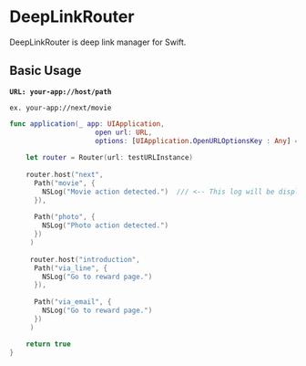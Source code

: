 # DeepLinkRouter

DeepLinkRouter is deep link manager for Swift.


## Basic Usage

**`URL: your-app://host/path`**

`ex. your-app://next/movie`

```swift
func application(_ app: UIApplication,
                     open url: URL,
                     options: [UIApplication.OpenURLOptionsKey : Any] = [:]) -> Bool {
        
    let router = Router(url: testURLInstance)
                
    router.host("next",
      Path("movie", {
        NSLog("Movie action detected.")  /// <-- This log will be displayed.
      }),
      
      Path("photo", {
        NSLog("Photo action detected.")
      })
     )
     
     router.host("introduction",
      Path("via_line", {
        NSLog("Go to reward page.")
      }),
      
      Path("via_email", {
        NSLog("Go to reward page.")
      })
     )

    return true
}
```
